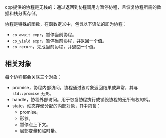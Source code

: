 cpp提供的协程是无栈的：通过返回到协程调用方暂停协程，且恢复协程所需的数据和栈分离存储。

协程是特殊的函数，在函数定义中，包含以下语法的即为协程：

* `co_await expr`，暂停当前协程。
* `co_yield expr`，暂停当前协程，并返回一个值。
* `co_return`，完成当前协程，并返回一个值。

## 相关对象

每个协程都会关联三个对象：

* promise，协程内部访问。协程通过该对象返回结果或异常，其与 `std::promise` 无关。
* handle，协程外部访问。用于恢复协程执行或销毁协程的无所有权句柄。
* state，动态存储分配的内部对象，其中包含：
  * promise。
  * 形参。
  * 暂停点上下文。
  * 局部变量和临时量。



